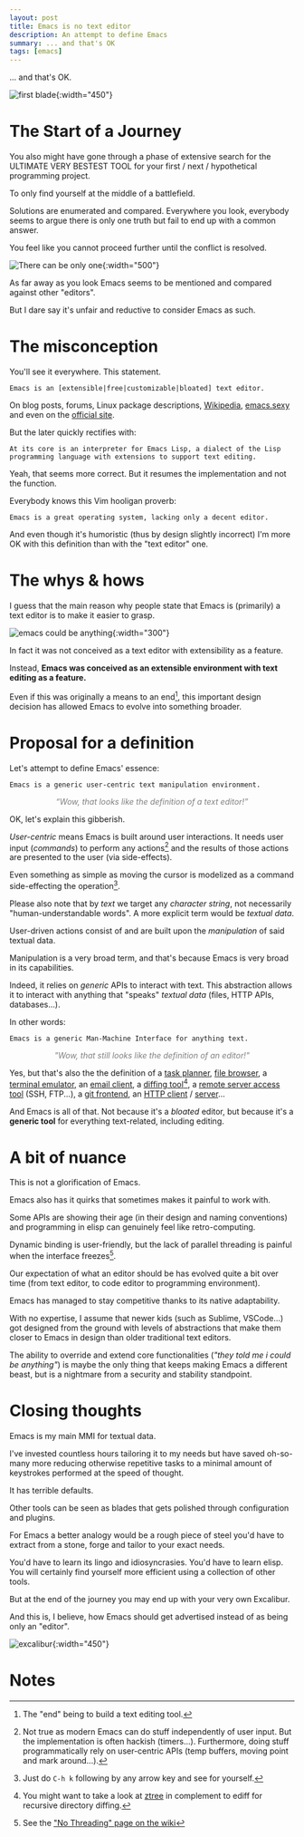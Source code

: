 ```yaml
---
layout: post
title: Emacs is no text editor
description: An attempt to define Emacs
summary: ... and that's OK
tags: [emacs]
---
```


... and that's OK.

![first blade](/assets/img/first_blade.jpg){:width="450"}


# The Start of a Journey

You also might have gone through a phase of extensive search for the ULTIMATE VERY BESTEST TOOL for your first / next / hypothetical programming project.

To only find yourself at the middle of a battlefield.

Solutions are enumerated and compared. Everywhere you look, everybody seems to argue there is only one truth but fail to end up with a common answer.

You feel like you cannot proceed further until the conflict is resolved.

![There can be only one](/assets/img/highlander.jpg){:width="500"}

As far away as you look Emacs seems to be mentioned and compared against other "editors".

But I dare say it's unfair and reductive to consider Emacs as such.


# The misconception

You'll see it everywhere. This statement.

    Emacs is an [extensible|free|customizable|bloated] text editor.

On blog posts, forums, Linux package descriptions, [Wikipedia](https://en.wikipedia.org/wiki/Emacs), [emacs.sexy](https://emacs.sexy/) and even on the [official site](https://www.gnu.org/software/emacs/).

But the later quickly rectifies with:

    At its core is an interpreter for Emacs Lisp, a dialect of the Lisp programming language with extensions to support text editing.

Yeah, that seems more correct. But it resumes the implementation and not the function.

Everybody knows this Vim hooligan proverb:

    Emacs is a great operating system, lacking only a decent editor.

And even though it's humoristic (thus by design slightly incorrect) I'm more OK with this definition than with the "text editor" one.


# The whys & hows

I guess that the main reason why people state that Emacs is (primarily) a text editor is to make it easier to grasp.

![emacs could be anything](/assets/img/emacs_anything.jpg){:width="300"}

In fact it was not conceived as a text editor with extensibility as a feature.

Instead, __Emacs was conceived as an extensible environment with text editing as a feature.__

Even if this was originally a means to an end[^1], this important design decision has allowed Emacs to evolve into something broader.


# Proposal for a definition

Let's attempt to define Emacs' essence:

    Emacs is a generic user-centric text manipulation environment.

<center><p><em style="color:gray;">“Wow, that looks like the definition of a text editor!”</em></p></center>

OK, let's explain this gibberish.

_User-centric_ means Emacs is built around user interactions. It needs user input (_commands_) to perform any actions[^2] and the results of those actions are presented to the user (via side-effects).

Even something as simple as moving the cursor is modelized as a command side-effecting the operation[^3].

Please also note that by _text_ we target any _character string_, not necessarily "human-understandable words". A more explicit term would be _textual data_.

User-driven actions consist of and are built upon the _manipulation_ of said textual data.

Manipulation is a very broad term, and that's because Emacs is very broad in its capabilities.

Indeed, it relies on _generic_ APIs to interact with text. This abstraction allows it to interact with anything that "speaks" _textual data_ (files, HTTP APIs, databases...).

In other words:

    Emacs is a generic Man-Machine Interface for anything text.

<center><p><em style="color:gray;">"Wow, that still looks like the definition of an editor!"</em></p></center>

Yes, but that's also the the definition of a [task planner](https://orgmode.org/), [file browser](https://www.gnu.org/software/emacs/manual/html_node/emacs/Dired.html), a [terminal emulator](https://www.gnu.org/software/emacs/manual/html_node/emacs/Shell.html), an [email client](https://www.djcbsoftware.nl/code/mu/mu4e.html), a [diffing tool](https://www.gnu.org/software/emacs/manual/html_mono/ediff.html)[^4], a [remote server access tool](https://www.gnu.org/software/tramp/) (SSH, FTP...), a [git frontend](https://magit.vc/), an [HTTP client](https://github.com/pashky/restclient.el) / [server](https://github.com/skeeto/emacs-web-server)...

And Emacs is all of that. Not because it's a *bloated* editor, but because it's a **generic tool** for everything text-related, including editing.


# A bit of nuance

This is not a glorification of Emacs.

Emacs also has it quirks that sometimes makes it painful to work with.

Some APIs are showing their age (in their design and naming conventions) and programming in elisp can genuinely feel like retro-computing.

Dynamic binding is user-friendly, but the lack of parallel threading is painful when the interface freezes[^5].

Our expectation of what an editor should be has evolved quite a bit over time (from text editor, to code editor to programming environment).

Emacs has managed to stay competitive thanks to its native adaptability.

With no expertise, I assume that newer kids (such as Sublime, VSCode...) got designed from the ground with levels of abstractions that make them closer to Emacs in design than older traditional text editors.

The ability to override and extend core functionalities (_"they told me i could be anything"_) is maybe the only thing that keeps making Emacs a different beast, but is a nightmare from a security and stability standpoint.


# Closing thoughts

Emacs is my main MMI for textual data.

I've invested countless hours tailoring it to my needs but have saved oh-so-many more reducing otherwise repetitive tasks to a minimal amount of keystrokes performed at the speed of thought.

It has terrible defaults.

Other tools can be seen as blades that gets polished through configuration and plugins.

For Emacs a better analogy would be a rough piece of steel you'd have to extract from a stone, forge and tailor to your exact needs.

You'd have to learn its lingo and idiosyncrasies.
You'd have to learn elisp.
You will certainly find yourself more efficient using a collection of other tools.

But at the end of the journey you may end up with your very own Excalibur.

And this is, I believe, how Emacs should get advertised instead of as being only an "editor".

![excalibur](/assets/img/excalibur.png){:width="450"}

# Notes

[^1]: The "end" being to build a text editing tool.
[^2]: Not true as modern Emacs can do stuff independently of user input. But the implementation is often hackish (timers...). Furthermore, doing stuff programmatically rely on user-centric APIs (temp buffers, moving point and mark around...).
[^3]: Just do `C-h k` following by any arrow key and see for yourself.
[^4]: You might want to take a look at [ztree](https://github.com/fourier/ztree) in complement to ediff for recursive directory diffing.
[^5]: See the ["No Threading" page on the wiki](https://www.emacswiki.org/emacs/NoThreading)
